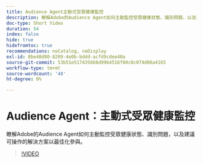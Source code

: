 ```yaml
---
title: Audience Agent主動式受眾健康監控
description: 瞭解Adobe的Audience Agent如何主動監控受眾健康狀態、識別問題，以及建議可操作的解決方案以最佳化參與。
doc-type: Short Video
duration: 54
index: false
hide: true
hidefromtoc: true
recommendations: noCatalog, noDisplay
exl-id: 8be40d80-8209-4e0b-bddd-acfd9cdee40a
source-git-commit: 53b51e517435668d99b4516f80c0c074d06a4165
workflow-type: tm+mt
source-wordcount: '48'
ht-degree: 0%

---
```


# Audience Agent：主動式受眾健康監控

瞭解Adobe的Audience Agent如何主動監控受眾健康狀態、識別問題，以及建議可操作的解決方案以最佳化參與。

<!-- 65_S653_3442539_53_audience-agent-proactive-audience-health-monitoring -->
>[!VIDEO](https://video.tv.adobe.com/v/3458184/?learn=on&enablevpops=true)
